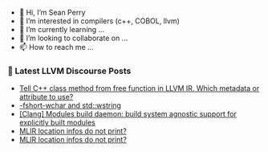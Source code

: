 - 👋 Hi, I’m Sean Perry
- 👀 I’m interested in compilers (c++, COBOL, llvm)
- 🌱 I’m currently learning ...
- 💞️ I’m looking to collaborate on ...
- 📫 How to reach me ...

<!---
s66perry/s66perry is a ✨ special ✨ repository because its `README.md` (this file) appears on your GitHub profile.
You can click the Preview link to take a look at your changes.
--->
### 📕 Latest LLVM Discourse Posts

<!-- DISCOURSE-LLVM:START -->
- [Tell C++ class method from free function in LLVM IR. Which metadata or attribute to use?](https://discourse.llvm.org/t/tell-c-class-method-from-free-function-in-llvm-ir-which-metadata-or-attribute-to-use/68693#post_1)
- [-fshort-wchar and std::wstring](https://discourse.llvm.org/t/fshort-wchar-and-std-wstring/68668#post_3)
- [[Clang] Modules build daemon: build system agnostic support for explicitly built modules](https://discourse.llvm.org/t/clang-modules-build-daemon-build-system-agnostic-support-for-explicitly-built-modules/68224#post_4)
- [MLIR location infos do not print?](https://discourse.llvm.org/t/mlir-location-infos-do-not-print/68691#post_3)
- [MLIR location infos do not print?](https://discourse.llvm.org/t/mlir-location-infos-do-not-print/68691#post_2)
<!-- DISCOURSE-LLVM:END -->
